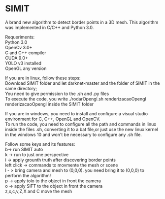 # SIMIT
A brand new algorithm to detect border points in a 3D mesh. This algorithm was implemented in C/C++ and Python 3.0.

Requeriments:<br/>
Python 3.0<br/>
OpenCv 3.0+<br/>
C and C++ compiler<br/>
CUDA 9.0+<br/>
YOLO v3 installed<br/>
OpenGL any version<br/>

If you are in linux, follow these steps:<br/>
Download SIMIT folder and let darknet-master and the folder of SIMIT in the same directory;<br/>
You need to give permission to the .sh and .py files<br/>
To execute the code, you write ./rodarOpengl.sh renderizacaoOpengl renderizacaoOpengl inside the SIMIT folder<br/>

If you are in windows, you need to install and configure a visual studio environment for C, C++, OpenGL  and OpenCV.<br/>
To run the code, you need to configure all the path and commands in linux inside the files .sh, converting it to a bat file,or just use the new linux kernel in the windows 10 and won't be necessary to configure any .sh file.<br/>


Follow some keys and its features:<br/>
b-> run SIMIT auto<br/>
k -> run to just one perspective<br/>
i -> apply grounth truth after discovering border points<br/>
left click -> commands to movmente the mesh or scene<br/>
l - > bring camera and mesh to (0,0,0). you need bring it to (0,0,0) to perform the algorithm!<br/>
p -> apply tolo to the object in front the camera<br/>
o -> apply SIFT to the object in front the camera<br/>
z,x,c,v,Z,X and C move the mesh<br/>




